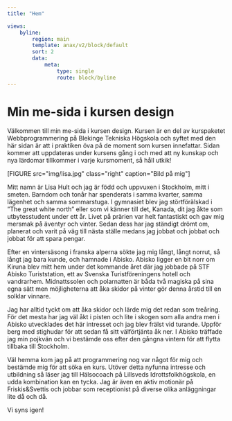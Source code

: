 ```yaml
---
title: "Hem"

views:
    byline:
        region: main
        template: anax/v2/block/default
        sort: 2
        data:
            meta:
                type: single
                route: block/byline
---
```


Min me-sida i kursen design
=========================

Välkommen till min me-sida i kursen design. Kursen är en del av kurspaketet Webbprogrammering på Blekinge Tekniska Högskola och syftet med den här sidan är att i praktiken öva på de moment som kursen innefattar. Sidan kommer att uppdateras under kursens gång i och med att ny kunskap och nya lärdomar tillkommer i varje kursmoment, så håll utkik!

[FIGURE src="img/lisa.jpg" class="right" caption="Bild på mig"]

Mitt namn är Lisa Hult och jag är född och uppvuxen i Stockholm, mitt i smeten. Barndom och tonår har spenderats i samma kvarter, samma lägenhet och samma sommarstuga.  I gymnasiet blev jag störtförälskad i ”The great white north” eller som vi känner till det, Kanada, dit jag åkte som utbytesstudent under ett år. Livet på prärien var helt fantastiskt och gav mig mersmak på äventyr och vinter. Sedan dess har jag ständigt drömt om, planerat och varit på väg till nästa ställe medans jag jobbat och jobbat och jobbat för att spara pengar.

Efter en vintersäsong i franska alperna sökte jag mig långt, långt norrut, så långt jag bara kunde, och hamnade i Abisko. Abisko ligger en bit norr om Kiruna blev mitt hem under det kommande året där jag jobbade på STF Abisko Turiststation, ett av Svenska Turistföreningens hotell och vandrarhem.  Midnattssolen och polarnatten är båda två magiska på sina egna sätt men möjligheterna att åka skidor på vinter gör denna årstid till en solklar vinnare.

Jag har alltid tyckt om att åka skidor och lärde mig det redan som treåring. För det mesta har jag väl åkt i pisten och lite i skogen som alla andra men i Abisko utvecklades det här intresset och jag blev frälst vid turande. Uppför berg med stighudar för att sedan få sitt välförtjänta åk ner. I Abisko träffade jag min pojkvän och vi bestämde oss efter den gångna vintern för att flytta tillbaka till Stockholm.

Väl hemma kom jag på att programmering nog var något för mig och bestämde mig för att söka en kurs. Utöver detta nyfunna intresse och utbildning så läser jag till Hälsocoach på Lillsveds Idrottsfolkhögskola, en udda kombination kan en tycka. Jag är även en aktiv motionär på Friskis&Svettis och jobbar som receptionist på diverse olika anläggningar lite då och då.

Vi syns igen!
